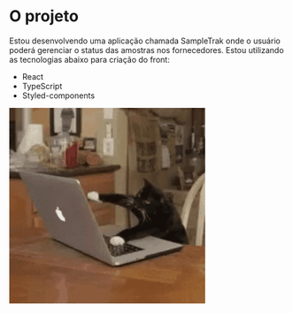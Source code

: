 # O projeto

Estou desenvolvendo uma aplicação chamada SampleTrak onde o usuário poderá gerenciar o status das amostras nos fornecedores.
Estou utilizando as tecnologias abaixo para criação do front:

* React
* TypeScript
* Styled-components

![gif](./public/cat-typing.gif "Gato digitando no teclado do computador")